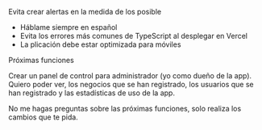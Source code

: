 Evita crear alertas en la medida de los posible

- Háblame siempre en español
- Evita los errores más comunes de TypeScript al desplegar en Vercel
- La plicación debe estar optimizada para móviles


Próximas funciones

Crear un panel de control para administrador (yo como dueño de la app).
Quiero poder ver, los negocios que se han registrado, los usuarios que se han registrado y las estadísticas de uso de la app.

No me hagas preguntas sobre las próximas funciones, solo realiza los cambios que te pida.